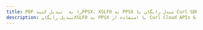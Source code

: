---title: PDF را به  تبدیل کنیدPPSX، XSLFO به PPSX مبدل رایگان یا Curl SDKdescription: تبدیل رایگانXSLFO به PPSX با استفاده از Curl Cloud APIs & SDK همچنین اسناد PDF را در Cloud ایجاد، ویرایش و رندر کنید.---